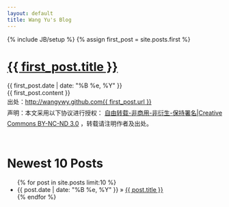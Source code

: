 ```yaml
---
layout: default
title: Wang Yu's Blog
---
```

{% include JB/setup %}
{% assign first_post = site.posts.first %}
<div id="post">
<h1> <a href = "{{ first_post.url }}">
{{ first_post.title }}
</a></h1>

<div class="date">
  <span>{{ first_post.date | date: "%B %e, %Y" }}</span>
</div>
{{ first_post.content }}
</div>

<div style="line-height:180%;">
  出处：<a href="{{ first_post.url }}">http://wangywy.github.com{{ first_post.url }}</a><br>
  声明：本文采用以下协议进行授权： <a href="http://creativecommons.org/licenses/by-nc-nd/3.0/deed.zh">自由转载-非商用-非衍生-保持署名|Creative Commons BY-NC-ND 3.0</a> ，转载请注明作者及出处。<br><br>
</div>

<h1> Newest 10 Posts </h1>
<ul class="posts">
  {% for post in site.posts limit:10 %}
  <li><span class="post_date">{{ post.date | date: "%B %e, %Y" }}</span> &raquo; <a href="{{ post.url }}">{{ post.title }}</a></li>
  {% endfor %}
</ul>
